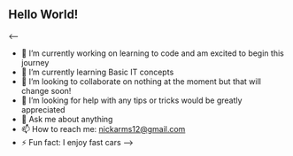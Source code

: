 ## Hello World!

<--

- 🔭 I’m currently working on learning to code and am excited to begin this journey
- 🌱 I’m currently learning Basic IT concepts
- 👯 I’m looking to collaborate on nothing at the moment but that will change soon!
- 🤔 I’m looking for help with any tips or tricks would be greatly appreciated
- 💬 Ask me about anything
- 📫 How to reach me: nickarms12@gmail.com
- ⚡ Fun fact: I enjoy fast cars
-->
